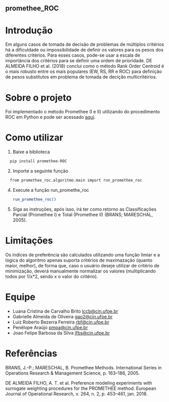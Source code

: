 ## promethee_ROC

# Introdução
Em alguns casos de tomada de decisão de problemas de múltiplos critérios há a dificuldade ou impossibilidade de definir os valores para os pesos dos diferentes critérios. Para esses casos, pode-se usar a escala de importância dos critérios para se definir uma ordem de prioridade. DE ALMEIDA FILHO et al. (2018) conclui como o método Rank Order Centroid é o mais robusto entre os mais populares (EW, RS, RR e ROC) para definição de pesos substitutos em problema de tomada de decição multicritéirios. 

# Sobre o projeto
Foi implementado o método Promethee (I e II) utilizando do procedimento ROC em Python e pode ser acessado [aqui](https://pypi.org/project/promethee-ROC/0.1/).

# Como utilizar

1. Baixe a biblioteca
```bash
  pip install promethee-ROC
 ```
2. Importe a seguinte função
 ```bash
   from promethee_roc.algoritmo.main import run_promethee_roc
   ```
4. Execute a função run_promethe_roc
   ```bash
   run_promethee_roc()
   ```
5. Siga as instruções, após isso, irá ter como retorno as Classificações Parcial (Promethee I) e Total (Promethee II) (BRANS; MARESCHAL, 2005).

# Limitações
Os índices de preferência são calculados utilizando uma função limiar e a lógica do algoritmo apenas suporta critérios de maximazação (quanto maior, melhor), de forma que, caso o usuário deseje utilizar de critério de minimização, deverá manualmente normalizar os valores (multiplicando todos por 1/x*2, sendo x o valor do critério).

# Equipe
* Luana Cristina de Carvalho Brito <lccb@cin.ufpe.br>
* Gabrielle Almeida de Oliveira <gao2@cin.ufpe.br>
* Luiz Roberto Bezerra Ferreira <rbf@cin.ufpe.br>
* Penélope Araújo <pmpa@cin.ufpe.br>
* Joao Felipe Barbosa da Silva <jfbs@cin.ufpe.br>

# Referências
BRANS, J.-P.; MARESCHAL, B. Promethee Methods. International Series in Operations Research & Management Science, p. 163–186, 2005.

DE ALMEIDA FILHO, A. T. et al. Preference modeling experiments with surrogate weighting procedures for the PROMETHEE method. European Journal of Operational Research, v. 264, n. 2, p. 453–461, jan. 2018.
